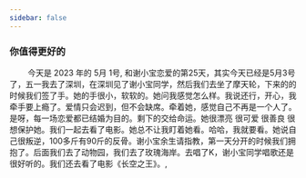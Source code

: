 ```yaml
---
sidebar: false
---
```

### 你值得更好的
&emsp; &emsp;今天是 2023 年的 5月 1号, 和谢小宝恋爱的第25天，其实今天已经是5月3号了，五一我去了深圳，在深圳见了谢小宝同学，然后我们去坐了摩天轮，下来的的时候我们签了手。她的手很小，软软的。她问我感觉怎么样。我说还行，开心，我牵手要上瘾了。爱情只会迟到，但不会缺席。牵着她，感觉自己不再是一个人了。是呀，每一场恋爱都已结婚为目的。剩下的交给命运。她很漂亮 很可爱 很善良 很想保护她。我们一起去看了电影。她总不让我盯着她看。哈哈，我就要看。她说自己很叛逆，100多斤有90斤的反骨。谢小宝余生请指教，第一天分开的时候我们拥抱了。后面我们去了动物园，我们去了玫瑰海岸。去唱了K，谢小宝同学唱歌还是很好听的。我们还去看了电影《长空之王》。, 
&emsp; &emsp;